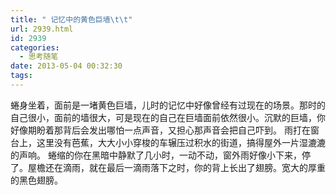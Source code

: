 ```yaml
---
title: " 记忆中的黄色巨墙\t\t"
url: 2939.html
id: 2939
categories:
  - 思考随笔
date: 2013-05-04 00:32:30
tags:
---
```


蜷身坐着，面前是一堵黄色巨墙，儿时的记忆中好像曾经有过现在的场景。那时的自己很小，面前的墙很大，可是现在的自己在巨墙面前依然很小。沉默的巨墙，你好像期盼着那背后会发出哪怕一点声音，又担心那声音会把自己吓到。 雨打在窗台上，这里没有芭蕉，大大小小穿梭的车辗压过积水的街道，搞得屋外一片湿漉漉的声响。 蜷缩的你在黑暗中静默了几小时，一动不动，窗外雨好像小下来，停了。屋檐还在滴雨，就在最后一滴雨落下之时，你的背上长出了翅膀。宽大的厚重的黑色翅膀。